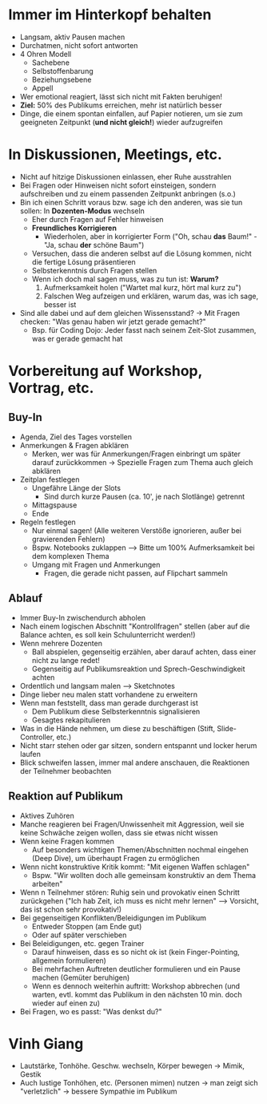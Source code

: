 # Immer im Hinterkopf behalten

- Langsam, aktiv Pausen machen
- Durchatmen, nicht sofort antworten
- 4 Ohren Modell
  - Sachebene
  - Selbstoffenbarung
  - Beziehungsebene
  - Appell
- Wer emotional reagiert, lässt sich nicht mit Fakten beruhigen!
- **Ziel:** 50% des Publikums erreichen, mehr ist natürlich besser
- Dinge, die einem spontan einfallen, auf Papier notieren, um sie zum geeigneten Zeitpunkt (**und nicht gleich!**) wieder aufzugreifen

# In Diskussionen, Meetings, etc.

- Nicht auf hitzige Diskussionen einlassen, eher Ruhe ausstrahlen
- Bei Fragen oder Hinweisen nicht sofort einsteigen, sondern aufschreiben und zu einem passenden Zeitpunkt anbringen (s.o.)
- Bin ich einen Schritt voraus bzw. sage ich den anderen, was sie tun sollen: In **Dozenten-Modus** wechseln
  - Eher durch Fragen auf Fehler hinweisen
  - **Freundliches Korrigieren**
    - Wiederholen, aber in korrigierter Form ("Oh, schau **das** Baum!" - "Ja, schau **der** schöne Baum")
  - Versuchen, dass die anderen selbst auf die Lösung kommen, nicht die fertige Lösung präsentieren
  - Selbsterkenntnis durch Fragen stellen
  - Wenn ich doch mal sagen muss, was zu tun ist: **Warum?**
    1. Aufmerksamkeit holen ("Wartet mal kurz, hört mal kurz zu")
    2. Falschen Weg aufzeigen und erklären, warum das, was ich sage, besser ist
- Sind alle dabei und auf dem gleichen Wissensstand? -> Mit Fragen checken: "Was genau haben wir jetzt gerade gemacht?"
  - Bsp. für Coding Dojo: Jeder fasst nach seinem Zeit-Slot zusammen, was er gerade gemacht hat

# Vorbereitung auf Workshop, Vortrag, etc.

## Buy-In

- Agenda, Ziel des Tages vorstellen
- Anmerkungen & Fragen abklären
  - Merken, wer was für Anmerkungen/Fragen einbringt um später darauf zurückkommen -> Spezielle Fragen zum Thema auch gleich abklären
- Zeitplan festlegen
  - Ungefähre Länge der Slots
    - Sind durch kurze Pausen (ca. 10', je nach Slotlänge) getrennt
  - Mittagspause
  - Ende
- Regeln festlegen
  - Nur einmal sagen! (Alle weiteren Verstöße ignorieren, außer bei gravierenden Fehlern)
  - Bspw. Notebooks zuklappen --> Bitte um 100% Aufmerksamkeit bei dem komplexen Thema
  - Umgang mit Fragen und Anmerkungen
    - Fragen, die gerade nicht passen, auf Flipchart sammeln

## Ablauf

- Immer Buy-In zwischendurch abholen
- Nach einem logischen Abschnitt "Kontrollfragen" stellen (aber auf die Balance achten, es soll kein Schulunterricht werden!)
- Wenn mehrere Dozenten
  - Ball abspielen, gegenseitig erzählen, aber darauf achten, dass einer nicht zu lange redet!
  - Gegenseitig auf Publikumsreaktion und Sprech-Geschwindigkeit achten
- Ordentlich und langsam malen --> Sketchnotes
- Dinge lieber neu malen statt vorhandene zu erweitern
- Wenn man feststellt, dass man gerade durchgerast ist
  - Dem Publikum diese Selbsterkenntnis signalisieren
  - Gesagtes rekapitulieren
- Was in die Hände nehmen, um diese zu beschäftigen (Stift, Slide-Controller, etc.)
- Nicht starr stehen oder gar sitzen, sondern entspannt und locker herum laufen
- Blick schweifen lassen, immer mal andere anschauen, die Reaktionen der Teilnehmer beobachten

## Reaktion auf Publikum

- Aktives Zuhören
- Manche reagieren bei Fragen/Unwissenheit mit Aggression, weil sie keine Schwäche zeigen wollen, dass sie etwas nicht wissen
- Wenn keine Fragen kommen
  - Auf besonders wichtigen Themen/Abschnitten nochmal eingehen (Deep Dive), um überhaupt Fragen zu ermöglichen
- Wenn nicht konstruktive Kritik kommt: "Mit eigenen Waffen schlagen"
  - Bspw. "Wir wollten doch alle gemeinsam konstruktiv an dem Thema arbeiten"
- Wenn n Teilnehmer stören: Ruhig sein und provokativ einen Schritt zurückgehen ("Ich hab Zeit, ich muss es nicht mehr lernen" --> Vorsicht, das ist schon sehr provokativ!)
- Bei gegenseitigen Konflikten/Beleidigungen im Publikum
  - Entweder Stoppen (am Ende gut)
  - Oder auf später verschieben
- Bei Beleidigungen, etc. gegen Trainer
  - Darauf hinweisen, dass es so nicht ok ist (kein Finger-Pointing, allgemein formulieren)
  - Bei mehrfachen Auftreten deutlicher formulieren und ein Pause machen (Gemüter beruhigen)
  - Wenn es dennoch weiterhin auftritt: Workshop abbrechen (und warten, evtl. kommt das Publikum in den nächsten 10 min. doch wieder auf einen zu)
- Bei Fragen, wo es passt: "Was denkst du?"

# Vinh Giang

- Lautstärke, Tonhöhe. Geschw. wechseln, Körper bewegen -> Mimik, Gestik
- Auch lustige Tonhöhen, etc. (Personen mimen) nutzen -> man zeigt sich "verletzlich" -> bessere Sympathie im Publikum


